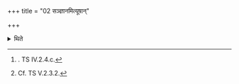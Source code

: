 +++
title = "02 सञ्ज्ञानमित्यूषान्"

+++

<details><summary>थिते</summary>

2. With samjñānaṁ...[^1] (he scatters) salty earth.[^2]   

[^1]:. TS IV.2.4.c.  

[^2]: Cf. TS V.2.3.2. 
</details>
